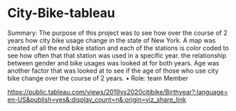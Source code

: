 # City-Bike-tableau
Summary:  The purpose of this project was to see how over the course of 2 years how city bike usage change in the state of New York. A map was created of all the end bike station and each of the stations is color coded to see how often that that station was used in a specific year. the relationship between gender and bike usages was looked at for both years. Age was another factor that was looked at to see if the age of those who use city bike change over the course of 2 years. 
•	Role: team Member

https://public.tableau.com/views/2019vs2020citibike/Birthyear?:language=en-US&publish=yes&:display_count=n&:origin=viz_share_link
